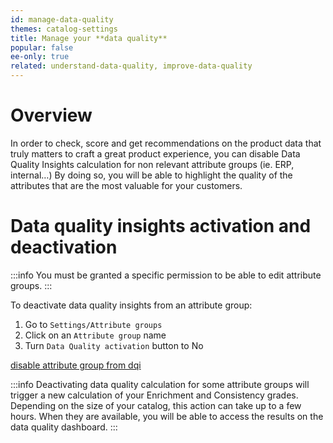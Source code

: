 ```yaml
---
id: manage-data-quality
themes: catalog-settings
title: Manage your **data quality**
popular: false
ee-only: true
related: understand-data-quality, improve-data-quality
---
```


# Overview

In order to check, score and get recommendations on the product data that truly matters to craft a great product experience,  you can disable Data Quality Insights calculation for non relevant attribute groups (ie. ERP, internal…)
By doing so, you will be able to highlight the quality of the attributes that are the most valuable for your customers.

# Data quality insights activation and deactivation

:::info
You must be granted a specific permission to be able to edit attribute groups.
:::

To deactivate data quality insights from an attribute group:
1.  Go to `Settings/Attribute groups`
2.  Click on an `Attribute group` name
3.  Turn `Data Quality activation` button to No

 [disable attribute group from dqi](dqi-disablement-attribute-group.html)

:::info
Deactivating data quality calculation for some attribute groups will trigger a new calculation of your Enrichment and Consistency grades. Depending on the size of your catalog, this action can take up to a few hours. When they are available, you will be able to access the results on the data quality dashboard.
:::
